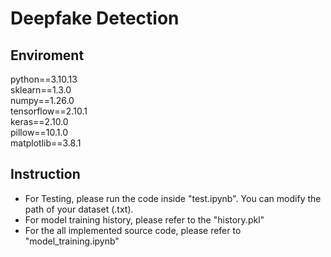 # Deepfake Detection

## Enviroment
python==3.10.13<br>
sklearn==1.3.0<br>
numpy==1.26.0<br>
tensorflow==2.10.1<br>
keras==2.10.0<br>
pillow==10.1.0<br>
matplotlib==3.8.1

## Instruction
<ul>
<li>
  For Testing, please run the code inside "test.ipynb". You can modify the path of your dataset (.txt).
</li>
  <li>
  For model training history, please refer to the "history.pkl"
</li>
   <li>
  For the all implemented source code, please refer to "model_training.ipynb"
</li>
</ul>


